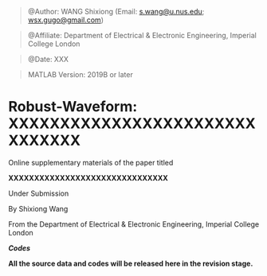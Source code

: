 > @Author: WANG Shixiong (Email: <s.wang@u.nus.edu>; <wsx.gugo@gmail.com>)

> @Affiliate: Department of Electrical & Electronic Engineering, Imperial College London

> @Date: XXX

> MATLAB Version: 2019B or later

# Robust-Waveform: XXXXXXXXXXXXXXXXXXXXXXXXXXXXXXX

Online supplementary materials of the paper titled 

**XXXXXXXXXXXXXXXXXXXXXXXXXXXXXXX**

Under Submission
   
By Shixiong Wang

From the Department of Electrical & Electronic Engineering, Imperial College London
   
***Codes***

**All the source data and codes will be released here in the revision stage.**
